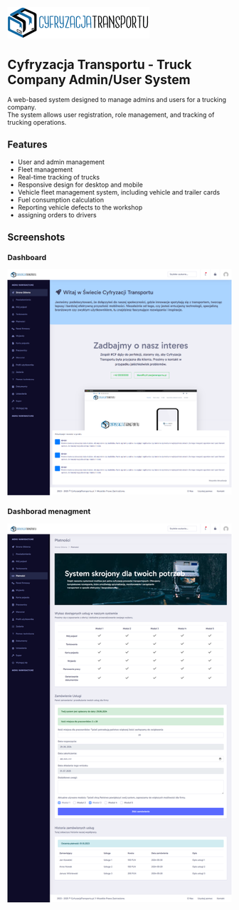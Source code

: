 ![Logo](img/logo.png)
# Cyfryzacja Transportu - Truck Company Admin/User System

A web-based system designed to manage admins and users for a trucking company.  
The system allows user registration, role management, and tracking of trucking operations.

## Features

- User and admin management  
- Fleet management
- Real-time tracking of trucks  
- Responsive design for desktop and mobile
- Vehicle fleet management system, including vehicle and trailer cards
- Fuel consumption calculation
- Reporting vehicle defects to the workshop
- assigning orders to drivers

## Screenshots

### Dashboard  
![Dashboard](img/screen-cf1.png)

### Dashborad menagment 
![Dashboard menagment](img/screen-cf2.png)


